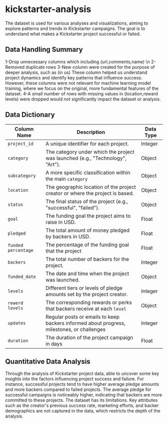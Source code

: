 # kickstarter-analysis
The dataset is used for various analyses and visualizations, aiming to explore patterns and trends in Kickstarter campaigns. The goal is to understand what makes a Kickstarter project successful or failed.
## Data Handling Summary
1-Drop unnecessary columns which including (url,comments,name) \n
2-Removed duplicate rows
3-New column were created for the purpose of deeper analysis, such as (in us) These column helped us understand project dynamics and identify key patterns that influence success. However, these columns were not relevant for machine learning model training, where we focus on the original, more fundamental features of the dataset.
4-A small number of rows with missing values in (location,reward levels) were dropped would not significantly impact the dataset or analysis.
## Data Dictionary
| Column Name         | Description                                                       | Data Type    |
|---------------------|-------------------------------------------------------------------|--------------|
| `project_id`        | A unique identifier for each project.                             | Integer      |
| `category`          | The category under which the project was launched (e.g., "Technology", "Art"). | Object       |
| `subcategory`       | A more specific classification within the main `category`                             | Object      |
| `location  `        | The geographic location of the project creator or where the project is based.          | Object      |
| `status`            | The final status of the project (e.g., "successful", "failed").   | Object  |
| `goal`              | The funding goal the project aims to raise in USD.                             | Float      |
| `pledged`           | The total amount of money pledged by backers in USD.              | Float        |
| `funded percentage` | The percentage of the funding goal that the project                             | Float     |
| `backers`           | The total number of backers for the project.                      | Integer      |
| `funded_date`       | The date and time when the project was launched.                  | Object     |
| `levels`            | Different tiers or levels of pledge amounts set by the project creator.                         | Integer     |
| `rewerd levels` | The corresponding rewards or perks that backers receive at each `level` | Object      |
| `updates` | Regular posts or emails to keep backers informed about progress, milestones, or challenges | Integer        |
| `duration`        | The duration of the project campaign in days                           | Float      |
## Quantitative Data Analysis
Through the analysis of Kickstarter project data, able to uncover some key insights into the factors influencing project success and failure. For instance, successful projects tend to have higher average pledge amounts and more backers compared to failed projects. The average pledge for successful campaigns is noticeably higher, indicating that backers are more committed to these projects.
The dataset has its limitations. Key attributes such as the creator's previous success rate, marketing efforts, and backer demographics are not captured in the data, which restricts the depth of the analysis.
